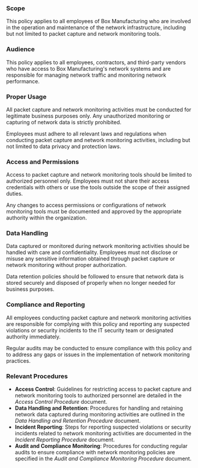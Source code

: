 ### Scope
This policy applies to all employees of Box Manufacturing who are involved in the operation and maintenance of the network infrastructure, including but not limited to packet capture and network monitoring tools.

### Audience
This policy applies to all employees, contractors, and third-party vendors who have access to Box Manufacturing's network systems and are responsible for managing network traffic and monitoring network performance.

### Proper Usage
All packet capture and network monitoring activities must be conducted for legitimate business purposes only. Any unauthorized monitoring or capturing of network data is strictly prohibited.

Employees must adhere to all relevant laws and regulations when conducting packet capture and network monitoring activities, including but not limited to data privacy and protection laws.

### Access and Permissions
Access to packet capture and network monitoring tools should be limited to authorized personnel only. Employees must not share their access credentials with others or use the tools outside the scope of their assigned duties.

Any changes to access permissions or configurations of network monitoring tools must be documented and approved by the appropriate authority within the organization.

### Data Handling
Data captured or monitored during network monitoring activities should be handled with care and confidentiality. Employees must not disclose or misuse any sensitive information obtained through packet capture or network monitoring without proper authorization.

Data retention policies should be followed to ensure that network data is stored securely and disposed of properly when no longer needed for business purposes.

### Compliance and Reporting
All employees conducting packet capture and network monitoring activities are responsible for complying with this policy and reporting any suspected violations or security incidents to the IT security team or designated authority immediately.

Regular audits may be conducted to ensure compliance with this policy and to address any gaps or issues in the implementation of network monitoring practices.

### Relevant Procedures
- **Access Control**: Guidelines for restricting access to packet capture and network monitoring tools to authorized personnel are detailed in the _Access Control Procedure_ document.
- **Data Handling and Retention**: Procedures for handling and retaining network data captured during monitoring activities are outlined in the _Data Handling and Retention Procedure_ document.
- **Incident Reporting**: Steps for reporting suspected violations or security incidents related to network monitoring activities are documented in the _Incident Reporting Procedure_ document.
- **Audit and Compliance Monitoring**: Procedures for conducting regular audits to ensure compliance with network monitoring policies are specified in the _Audit and Compliance Monitoring Procedure_ document.

